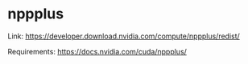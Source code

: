 # nppplus

Link: <https://developer.download.nvidia.com/compute/nppplus/redist/>

Requirements: <https://docs.nvidia.com/cuda/nppplus/>
